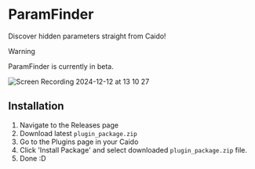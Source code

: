 # ParamFinder
Discover hidden parameters straight from Caido!

> [!WARNING]
> ParamFinder is currently in beta.

![Screen Recording 2024-12-12 at 13 10 27](https://github.com/user-attachments/assets/8a37a8a0-4c2e-4a23-8d0e-bc50169759f6)


## Installation
1. Navigate to the Releases page
2. Download latest `plugin_package.zip`
3. Go to the Plugins page in your Caido
4. Click 'Install Package' and select downloaded `plugin_package.zip` file.
5. Done :D
